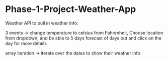 # Phase-1-Project-Weather-App

Weather API to pull in weather info:

3 events -> change temperature to celsius from Fahrenheit, Choose location from dropdown, and be able to 5 days forecast of days out and click on the day for more details

array iteration -> iterate over the dates to show their weather info